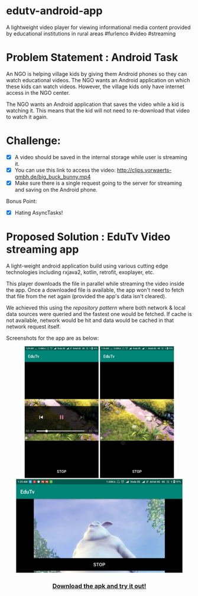 # edutv-android-app
A lightweight video player for viewing informational media content provided by educational institutions in rural areas #furlenco #video #streaming


# Problem Statement : Android Task
An NGO is helping village kids by giving them Android phones so they can watch educational videos. The NGO wants an Android application on which these kids can watch videos. However, the village kids only have internet access in the NGO center.

The NGO wants an Android application that saves the video while a kid is watching it. This means that the kid will not need to re-download that video to watch it again.

# Challenge:
- [x] A video should be saved in the internal storage while user is streaming it.
- [x] You can use this link to access the video: http://clips.vorwaerts-gmbh.de/big_buck_bunny.mp4
- [x] Make sure there is a single request going to the server for streaming and saving on the Android phone.

Bonus Point:
- [x] Hating AsyncTasks!

# Proposed Solution : EduTv Video streaming app
A light-weight android application build using various cutting edge technologies including rxjava2, kotlin, retrofit, exoplayer, etc.

This player downloads the file in parallel while streaming the video inside the app.
Once a downloaded file is available, the app won't need to fetch that file from the net again (provided the app's data isn't cleared).

We achieved this using the *repository pattern* where both network & local data sources were queried and the fastest one would be fetched. If cache is not available, network would be hit and data would be cached in that network request itself.

Screenshots for the app are as below:

<p align="center">
  <img src="https://github.com/asadkhan777/edutv-android-app/blob/develop/screenshots/screenshot_1_com.asadkhan.furlenco.edutv.png" width="200" title="Screenshot 1">
  
  <img src="https://github.com/asadkhan777/edutv-android-app/blob/develop/screenshots/screenshot_2_com.asadkhan.furlenco.edutv.png" width="200" alt="Screenshot 2">

<img src="https://github.com/asadkhan777/edutv-android-app/blob/develop/screenshots/screenshot_3_com.asadkhan.furlenco.edutv.png" width="450" alt="Screenshot 3">
  
  <br/>
  
<h3 align="center">
  <a href="https://github.com/asadkhan777/edutv-android-app/blob/develop/edu-tv-app.apk?raw=true">Download the apk and try it out!</a>
  <br/>
</h3>

</p>
